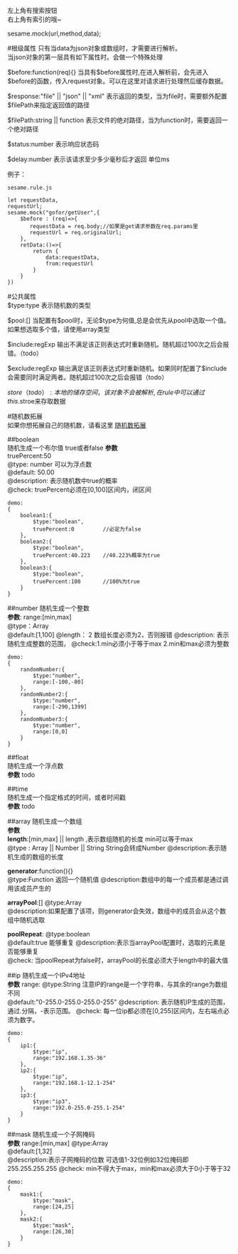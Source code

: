 左上角有搜索按钮  
右上角有索引的哦~

sesame.mock(url,method,data);

#根级属性
只有当data为json对象或数组时，才需要进行解析。   
当json对象的第一层具有如下属性时。会做一个特殊处理  

\$before:function(req){} 当具有\$before属性时,在进入解析前，会先进入\$before的函数，传入request对象。可以在这里对请求进行处理然后缓存数据。  

\$response:"file" || "json" || "xml"  表示返回的类型，当为file时，需要额外配置\$filePath来指定返回值的路径

\$filePath:string || function   表示文件的绝对路径，当为function时，需要返回一个绝对路径  

\$status:number   表示响应状态码  

\$delay:number    表示该请求至少多少毫秒后才返回  单位ms

例子：
```
sesame.rule.js  

let requestData,
requestUrl;
sesame.mock("gofor/getUser",{
    $before : (req)=>{
       requestData = req.body;//如果是get请求参数在req.params里
       requestUrl = req.originalUrl;
    },
    retData:()=>{
        return {
            data:requestData,
            from:requestUrl
        }
    }
})
```

#公共属性  
\$type:type  表示随机数的类型   

\$pool:[]    当配置有\$pool时，无论\$type为何值,总是会优先从pool中选取一个值。如果想选取多个值，请使用array类型  

\$include:regExp  输出不满足该正则表达式时重新随机。随机超过100次之后会报错。（todo）  

\$exclude:regExp  输出满足该正则表达式时重新随机。如果同时配置了\$include会需要同时满足两者。随机超过100次之后会报错（todo）

$store（todo）:  本地的储存空间，该对象不会被解析,在rule中可以通过this.$stroe来存取数据

#随机数拓展  
如果你想拓展自己的随机数，请看这里 [随机数拓展](../random/random_extend.md)

##boolean  
随机生成一个布尔值 true或者false
**参数**  
truePercent:50  
@type: number  可以为浮点数  
@default: 50.00  
@description: 表示随机数中true的概率    
@check:  truePercent必须在[0,100]区间内，闭区间  
```
demo:
{
    boolean1:{
        $type:"boolean",
        truePercent:0         //必定为false
    },
    boolean2:{
        $type:"boolean",
        truePercent:40.223    //40.223%概率为true
    },
    boolean3:{
        $type:"boolean",
        truePercent:100       //100%为true
    }
}
```

##number 
随机生成一个整数  
**参数**:
range:[min,max]  
@type：Array  
@default:[1,100]
@length： 2 数组长度必须为2，否则报错
@description: 表示随机生成整数的范围，
@check:1.min必须小于等于max 2.min和max必须为整数  

```
demo:
{
    randomNumber:{
        $type:"number",
        range:[-100,-80]   
    },
    randomNumber2:{
        $type:"number",
        range:[-290,1399]	
    },
    randomNumber3:{
        $type:"number",
        range:[0,0]	
    }
}
```
##float  
随机生成一个浮点数  
**参数**  todo

##time  
随机生成一个指定格式的时间，或者时间戳  
**参数** todo

##array
随机生成一个数组  
**参数**  
**length**:[min,max] || length  ,表示数组随机的长度  min可以等于max  
@type : Array || Number || String     String会转成Number
@description:表示随机生成的数组的长度 

**generator**:function(){}  
@type:Function   返回一个随机值
@description:数组中的每一个成员都是通过调用该成员产生的

**arrayPool**:[] 
@type:Array  
@description:如果配置了该项，则generator会失效，数组中的成员会从这个数组中随机选取

**poolRepeat**:
@type:boolean  
@default:true   能够重复
@description:表示当arrayPool配置时，选取的元素是否能够重复  
@check: 当poolRepeat为false时，arrayPool的长度必须大于length中的最大值

##ip
随机生成一个IPv4地址  
**参数** 
range:
@type:String    注意IP的range是一个字符串，与其余的range为数组不同  
@default:"0-255.0-255.0-255.0-255"
@description: 表示随机IP生成的范围，通过.分隔，-表示范围。
@check: 每一位ip都必须在[0,255]区间内，左右端点必须为数字。
```
demo:
{
    ip1:{
        $type:"ip",
        range:"192.168.1.35-36"
    },
    ip2:{
        $type:"ip",
        range:"192.168.1-12.1-254"
    },
    ip3:{
        $type:"ip3",
        range:"192.0-255.0-255.1-254"
    }
}
```


##mask
随机生成一个子网掩码  
**参数**
range:[min,max] 
@type:Array  
@default:[1,32]  
@description:表示子网掩码的位数  可选值1-32位例如32位掩码即255.255.255.255
@check:  min不得大于max，min和max必须大于0小于等于32  

```
demo:
{
    mask1:{
        $type:"mask",
        range:[24,25]
    },
    mask2:{
        $type:"mask",
        range:[26,30]
    }
}
```



